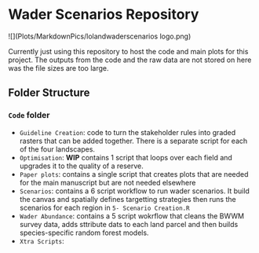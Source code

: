 # Wader Scenarios Repository

![](Plots/MarkdownPics/lolandwaderscenarios logo.png)

Currently just using this repository to host the code and main plots for this project. The outputs from the code and the raw data are not stored on here was the file sizes are too large.


## Folder Structure

### `Code` folder
- `Guideline Creation`: code to turn the stakeholder rules into graded rasters that can be added together. There is a separate script for each of the four landscapes. 
- `Optimisation`: **WIP** contains 1 script that loops over each field and upgrades it to the quality of a reserve.
- `Paper plots`: contains a single script that creates plots that are needed for the main manuscript but are not needed elsewhere
- `Scenarios`: contains a 6 script workflow to run wader scenarios. It build the canvas and spatially defines targetting strategies then runs the scenarios for each region in `5- Scenario Creation.R`
- `Wader Abundance`: contains a 5 script wokrflow that cleans the BWWM survey data, adds sttribute dats to each land parcel and then builds species-specific random forest models. 
- `Xtra Scripts`:
